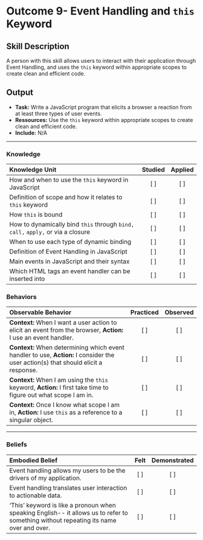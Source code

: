 # Outcome 9- Event Handling and `this` Keyword

## Skill Description
A person with this skill allows users to interact with their application through Event Handling, and uses the `this` keyword within appropriate scopes to create clean and efficient code.

## Output
- **Task:** Write a JavaScript program that elicits a browser a reaction from at least three types of user events.
- **Ressources:** Use the `this` keyword within appropriate scopes to create clean and efficient code.
- **Include:** N/A

-------

### Knowledge

| Knowledge Unit   |      Studied      | Applied |
|:-------------|:------------------:|:--------:|
| How and when to use the `this` keyword in JavaScript |   [ ]   |   [ ] |
| Definition of scope and how it relates to `this` keyword |   [ ]   |   [ ] |
| How `this` is bound |   [ ]   |   [ ] |
| How to dynamically bind `this` through `bind,` `call,` `apply,` or via a closure |   [ ]   |   [ ] |
| When to use each type of dynamic binding |   [ ]   |   [ ] |
| Definition of Event Handling in JavaScript |   [ ]   |   [ ] |
| Main events in JavaScript and their syntax |   [ ]   |   [ ] |
| Which HTML tags an event handler can be inserted into |   [ ]   |   [ ] |


### Behaviors

| Observable Behavior   |      Practiced      | Observed |
|:-------------|:------------------:|:--------:|
| **Context:** When I want a user action to elicit an event from the browser, **Action:** I use an event handler. |   [ ]   |   [ ] |
| **Context:** When determining which event handler to use, **Action:** I consider the user action(s) that should elicit a response. |   [ ]   |   [ ] |
| **Context:** When I am using the `this` keyword, **Action:** I first take time to figure out what scope I am in. |   [ ]   |   [ ] |
| **Context:** Once I know what scope I am in, **Action:** I use `this` as a reference to a singular object. |   [ ]   |   [ ] |


-------

### Beliefs

| Embodied Belief   |      Felt      | Demonstrated |
|:-------------|:------------------:|:--------:|
| Event handling allows my users to be the drivers of my application. |   [ ]   |   [ ] |
| Event handling translates user interaction to actionable data. |   [ ]   |   [ ] |
| ‘This’ keyword is like a pronoun when speaking English-- it allows us to refer to something without repeating its name over and over. |   [ ]   |   [ ] || ‘This’ keyword eliminates ambiguity. |   [ ]   |   [ ] |
